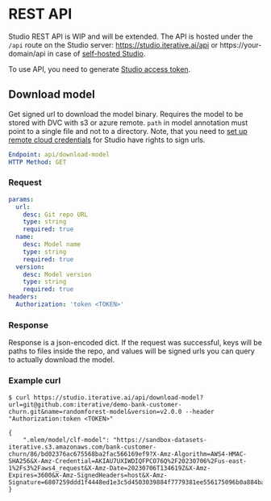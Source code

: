# REST API

Studio REST API is WIP and will be extended. The API is hosted under the `/api`
route on the Studio server: https://studio.iterative.ai/api or
https://your-domain/api in case of
[self-hosted Studio](/doc/studio/self-hosting/installation).

To use API, you need to generate
[Studio access token](/doc/studio/user-guide/account-management#studio-access-token).

## Download model

Get signed url to download the model binary. Requires the model to be stored
with DVC with s3 or azure remote. `path` in model annotation must point to a
single file and not to a directory. Note, that you need to
[set up remote cloud credentials](https://dvc.org/doc/studio/user-guide/account-management#cloud-credentials)
for Studio have rights to sign urls.

```yaml
Endpoint: api/download-model
HTTP Method: GET
```

### Request

```yaml
params:
  url:
    desc: Git repo URL
    type: string
    required: true
  name:
    desc: Model name
    type: string
    required: true
  version:
    desc: Model version
    type: string
    required: true
headers:
  Authorization: 'token <TOKEN>'
```

### Response

Response is a json-encoded dict. If the request was successful, keys will be
paths to files inside the repo, and values will be signed urls you can query to
actually download the model.

### Example curl

```
$ curl https://studio.iterative.ai/api/download-model?url=git@github.com:iterative/demo-bank-customer-churn.git&name=randomforest-model&version=v2.0.0 --header "Authorization:token <TOKEN>"

{
    ".mlem/model/clf-model": "https://sandbox-datasets-iterative.s3.amazonaws.com/bank-customer-churn/86/bd02376ac675568ba2fac566169ef9?X-Amz-Algorithm=AWS4-HMAC-SHA256&X-Amz-Credential=AKIAU7UXIWDIQFPCO76Q%2F20230706%2Fus-east-1%2Fs3%2Faws4_request&X-Amz-Date=20230706T134619Z&X-Amz-Expires=3600&X-Amz-SignedHeaders=host&X-Amz-Signature=6807259ddd1f4448ed1e3c5d4503039884f7779381ee556175096b0a884ba1a6"
}
```

